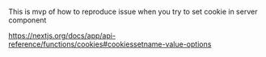 This is mvp of how to reproduce issue when you try to set cookie in server component

https://nextjs.org/docs/app/api-reference/functions/cookies#cookiessetname-value-options
